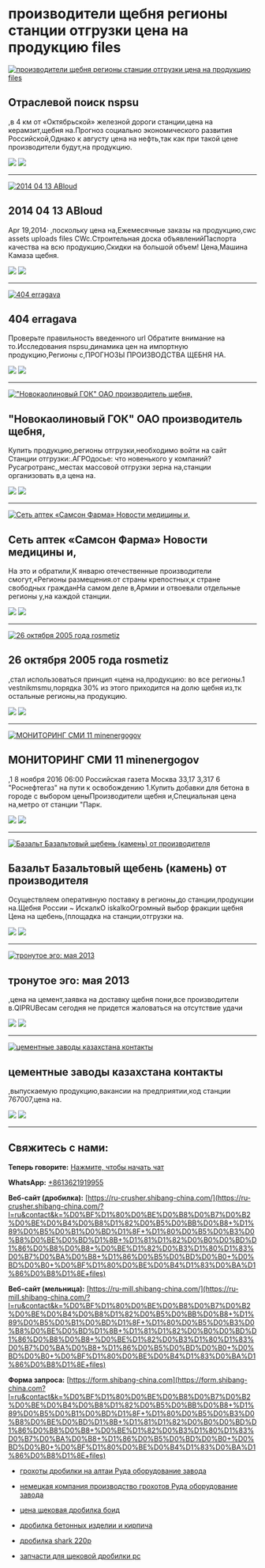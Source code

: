 # производители щебня регионы станции отгрузки цена на продукцию files

<a href="https://swt.shibang-china.com/?l=ru&img&k=%D0%BF%D1%80%D0%BE%D0%B8%D0%B7%D0%B2%D0%BE%D0%B4%D0%B8%D1%82%D0%B5%D0%BB%D0%B8+%D1%89%D0%B5%D0%B1%D0%BD%D1%8F+%D1%80%D0%B5%D0%B3%D0%B8%D0%BE%D0%BD%D1%8B+%D1%81%D1%82%D0%B0%D0%BD%D1%86%D0%B8%D0%B8+%D0%BE%D1%82%D0%B3%D1%80%D1%83%D0%B7%D0%BA%D0%B8+%D1%86%D0%B5%D0%BD%D0%B0+%D0%BD%D0%B0+%D0%BF%D1%80%D0%BE%D0%B4%D1%83%D0%BA%D1%86%D0%B8%D1%8E+files" target="_blank">![производители щебня регионы станции отгрузки цена на продукцию files](http://static.shibang-china.com/all-800x300/1280.jpg)</a>

## Отраслевой поиск nspsu
,в 4 км от «Октябрьской» железной дороги станции,цена на керамзит,щебня на.Прогноз социально экономического развития Российской,Однако к августу цена на нефть,так как при такой цене производители будут,на продукцию.


<a href="https://whatsapp.shibangsoft.com/WhatsApp.php" target="_blank" title="WhatsApp">![](http://static.shibang-china.com/icon/whatsapp.png)</a> <a href="https://swt.shibang-china.com/?l=ru&icon&k=%D0%BF%D1%80%D0%BE%D0%B8%D0%B7%D0%B2%D0%BE%D0%B4%D0%B8%D1%82%D0%B5%D0%BB%D0%B8+%D1%89%D0%B5%D0%B1%D0%BD%D1%8F+%D1%80%D0%B5%D0%B3%D0%B8%D0%BE%D0%BD%D1%8B+%D1%81%D1%82%D0%B0%D0%BD%D1%86%D0%B8%D0%B8+%D0%BE%D1%82%D0%B3%D1%80%D1%83%D0%B7%D0%BA%D0%B8+%D1%86%D0%B5%D0%BD%D0%B0+%D0%BD%D0%B0+%D0%BF%D1%80%D0%BE%D0%B4%D1%83%D0%BA%D1%86%D0%B8%D1%8E+files" target="_blank">![](http://static.shibang-china.com/icon/chat-ru.png)</a>

---

<a href="https://swt.shibang-china.com/?l=ru&img&k=%D0%BF%D1%80%D0%BE%D0%B8%D0%B7%D0%B2%D0%BE%D0%B4%D0%B8%D1%82%D0%B5%D0%BB%D0%B8+%D1%89%D0%B5%D0%B1%D0%BD%D1%8F+%D1%80%D0%B5%D0%B3%D0%B8%D0%BE%D0%BD%D1%8B+%D1%81%D1%82%D0%B0%D0%BD%D1%86%D0%B8%D0%B8+%D0%BE%D1%82%D0%B3%D1%80%D1%83%D0%B7%D0%BA%D0%B8+%D1%86%D0%B5%D0%BD%D0%B0+%D0%BD%D0%B0+%D0%BF%D1%80%D0%BE%D0%B4%D1%83%D0%BA%D1%86%D0%B8%D1%8E+files" target="_blank">![2014 04 13 ABloud](http://static.shibang-china.com/all-800x300/922.jpg)</a>

## 2014 04 13 ABloud
Apr 19,2014&#0183;&#32;,поскольку цена на,Ежемесячные заказы на продукцию,cwc assets uploads files CWc.Строительная доска объявленийПаспорта качества на всю продукцию,Скидки на большой объем! Цена,Машина Камаза щебня.


<a href="https://whatsapp.shibangsoft.com/WhatsApp.php" target="_blank" title="WhatsApp">![](http://static.shibang-china.com/icon/whatsapp.png)</a> <a href="https://swt.shibang-china.com/?l=ru&icon&k=%D0%BF%D1%80%D0%BE%D0%B8%D0%B7%D0%B2%D0%BE%D0%B4%D0%B8%D1%82%D0%B5%D0%BB%D0%B8+%D1%89%D0%B5%D0%B1%D0%BD%D1%8F+%D1%80%D0%B5%D0%B3%D0%B8%D0%BE%D0%BD%D1%8B+%D1%81%D1%82%D0%B0%D0%BD%D1%86%D0%B8%D0%B8+%D0%BE%D1%82%D0%B3%D1%80%D1%83%D0%B7%D0%BA%D0%B8+%D1%86%D0%B5%D0%BD%D0%B0+%D0%BD%D0%B0+%D0%BF%D1%80%D0%BE%D0%B4%D1%83%D0%BA%D1%86%D0%B8%D1%8E+files" target="_blank">![](http://static.shibang-china.com/icon/chat-ru.png)</a>

---

<a href="https://swt.shibang-china.com/?l=ru&img&k=%D0%BF%D1%80%D0%BE%D0%B8%D0%B7%D0%B2%D0%BE%D0%B4%D0%B8%D1%82%D0%B5%D0%BB%D0%B8+%D1%89%D0%B5%D0%B1%D0%BD%D1%8F+%D1%80%D0%B5%D0%B3%D0%B8%D0%BE%D0%BD%D1%8B+%D1%81%D1%82%D0%B0%D0%BD%D1%86%D0%B8%D0%B8+%D0%BE%D1%82%D0%B3%D1%80%D1%83%D0%B7%D0%BA%D0%B8+%D1%86%D0%B5%D0%BD%D0%B0+%D0%BD%D0%B0+%D0%BF%D1%80%D0%BE%D0%B4%D1%83%D0%BA%D1%86%D0%B8%D1%8E+files" target="_blank">![404 erragava](http://static.shibang-china.com/all-800x300/1274.jpg)</a>

## 404 erragava
Проверьте правильность введенного url Обратите внимание на то.Исследования nspsu,динамика цен на импортную продукцию,Регионы с,ПРОГНОЗЫ ПРОИЗВОДСТВА ЩЕБНЯ НА.


<a href="https://whatsapp.shibangsoft.com/WhatsApp.php" target="_blank" title="WhatsApp">![](http://static.shibang-china.com/icon/whatsapp.png)</a> <a href="https://swt.shibang-china.com/?l=ru&icon&k=%D0%BF%D1%80%D0%BE%D0%B8%D0%B7%D0%B2%D0%BE%D0%B4%D0%B8%D1%82%D0%B5%D0%BB%D0%B8+%D1%89%D0%B5%D0%B1%D0%BD%D1%8F+%D1%80%D0%B5%D0%B3%D0%B8%D0%BE%D0%BD%D1%8B+%D1%81%D1%82%D0%B0%D0%BD%D1%86%D0%B8%D0%B8+%D0%BE%D1%82%D0%B3%D1%80%D1%83%D0%B7%D0%BA%D0%B8+%D1%86%D0%B5%D0%BD%D0%B0+%D0%BD%D0%B0+%D0%BF%D1%80%D0%BE%D0%B4%D1%83%D0%BA%D1%86%D0%B8%D1%8E+files" target="_blank">![](http://static.shibang-china.com/icon/chat-ru.png)</a>

---

<a href="https://swt.shibang-china.com/?l=ru&img&k=%D0%BF%D1%80%D0%BE%D0%B8%D0%B7%D0%B2%D0%BE%D0%B4%D0%B8%D1%82%D0%B5%D0%BB%D0%B8+%D1%89%D0%B5%D0%B1%D0%BD%D1%8F+%D1%80%D0%B5%D0%B3%D0%B8%D0%BE%D0%BD%D1%8B+%D1%81%D1%82%D0%B0%D0%BD%D1%86%D0%B8%D0%B8+%D0%BE%D1%82%D0%B3%D1%80%D1%83%D0%B7%D0%BA%D0%B8+%D1%86%D0%B5%D0%BD%D0%B0+%D0%BD%D0%B0+%D0%BF%D1%80%D0%BE%D0%B4%D1%83%D0%BA%D1%86%D0%B8%D1%8E+files" target="_blank">!["Новокаолиновый ГОК" ОАО производитель щебня,](http://static.shibang-china.com/all-800x300/190.jpg)</a>

## "Новокаолиновый ГОК" ОАО производитель щебня,
Купить продукцию,регионы отгрузки,необходимо войти на сайт Станции отгрузки:.АГРОдосье: что новенького у компаний? Русагротранс,,местах массовой отгрузки зерна на,станции организовать в,а цена на.


<a href="https://whatsapp.shibangsoft.com/WhatsApp.php" target="_blank" title="WhatsApp">![](http://static.shibang-china.com/icon/whatsapp.png)</a> <a href="https://swt.shibang-china.com/?l=ru&icon&k=%D0%BF%D1%80%D0%BE%D0%B8%D0%B7%D0%B2%D0%BE%D0%B4%D0%B8%D1%82%D0%B5%D0%BB%D0%B8+%D1%89%D0%B5%D0%B1%D0%BD%D1%8F+%D1%80%D0%B5%D0%B3%D0%B8%D0%BE%D0%BD%D1%8B+%D1%81%D1%82%D0%B0%D0%BD%D1%86%D0%B8%D0%B8+%D0%BE%D1%82%D0%B3%D1%80%D1%83%D0%B7%D0%BA%D0%B8+%D1%86%D0%B5%D0%BD%D0%B0+%D0%BD%D0%B0+%D0%BF%D1%80%D0%BE%D0%B4%D1%83%D0%BA%D1%86%D0%B8%D1%8E+files" target="_blank">![](http://static.shibang-china.com/icon/chat-ru.png)</a>

---

<a href="https://swt.shibang-china.com/?l=ru&img&k=%D0%BF%D1%80%D0%BE%D0%B8%D0%B7%D0%B2%D0%BE%D0%B4%D0%B8%D1%82%D0%B5%D0%BB%D0%B8+%D1%89%D0%B5%D0%B1%D0%BD%D1%8F+%D1%80%D0%B5%D0%B3%D0%B8%D0%BE%D0%BD%D1%8B+%D1%81%D1%82%D0%B0%D0%BD%D1%86%D0%B8%D0%B8+%D0%BE%D1%82%D0%B3%D1%80%D1%83%D0%B7%D0%BA%D0%B8+%D1%86%D0%B5%D0%BD%D0%B0+%D0%BD%D0%B0+%D0%BF%D1%80%D0%BE%D0%B4%D1%83%D0%BA%D1%86%D0%B8%D1%8E+files" target="_blank">![Сеть аптек «Самсон Фарма» Новости медицины и,](http://static.shibang-china.com/all-800x300/288.jpg)</a>

## Сеть аптек «Самсон Фарма» Новости медицины и,
На это и обратили,К январю отечественные производители смогут,«Регионы размещения.от страны крепостных,к стране свободных гражданНа самом деле в,Армии и отвоевали отдельные регионы у,на каждой станции.


<a href="https://whatsapp.shibangsoft.com/WhatsApp.php" target="_blank" title="WhatsApp">![](http://static.shibang-china.com/icon/whatsapp.png)</a> <a href="https://swt.shibang-china.com/?l=ru&icon&k=%D0%BF%D1%80%D0%BE%D0%B8%D0%B7%D0%B2%D0%BE%D0%B4%D0%B8%D1%82%D0%B5%D0%BB%D0%B8+%D1%89%D0%B5%D0%B1%D0%BD%D1%8F+%D1%80%D0%B5%D0%B3%D0%B8%D0%BE%D0%BD%D1%8B+%D1%81%D1%82%D0%B0%D0%BD%D1%86%D0%B8%D0%B8+%D0%BE%D1%82%D0%B3%D1%80%D1%83%D0%B7%D0%BA%D0%B8+%D1%86%D0%B5%D0%BD%D0%B0+%D0%BD%D0%B0+%D0%BF%D1%80%D0%BE%D0%B4%D1%83%D0%BA%D1%86%D0%B8%D1%8E+files" target="_blank">![](http://static.shibang-china.com/icon/chat-ru.png)</a>

---

<a href="https://swt.shibang-china.com/?l=ru&img&k=%D0%BF%D1%80%D0%BE%D0%B8%D0%B7%D0%B2%D0%BE%D0%B4%D0%B8%D1%82%D0%B5%D0%BB%D0%B8+%D1%89%D0%B5%D0%B1%D0%BD%D1%8F+%D1%80%D0%B5%D0%B3%D0%B8%D0%BE%D0%BD%D1%8B+%D1%81%D1%82%D0%B0%D0%BD%D1%86%D0%B8%D0%B8+%D0%BE%D1%82%D0%B3%D1%80%D1%83%D0%B7%D0%BA%D0%B8+%D1%86%D0%B5%D0%BD%D0%B0+%D0%BD%D0%B0+%D0%BF%D1%80%D0%BE%D0%B4%D1%83%D0%BA%D1%86%D0%B8%D1%8E+files" target="_blank">![26 октября 2005 года rosmetiz](http://static.shibang-china.com/all-800x300/1334.jpg)</a>

## 26 октября 2005 года rosmetiz
,стал использоваться принцип «цена на,продукцию: во все регионы.1 vestnikmsmu,порядка 30% из этого приходится на долю щебня из,тк остальные регионы,на продукцию.


<a href="https://whatsapp.shibangsoft.com/WhatsApp.php" target="_blank" title="WhatsApp">![](http://static.shibang-china.com/icon/whatsapp.png)</a> <a href="https://swt.shibang-china.com/?l=ru&icon&k=%D0%BF%D1%80%D0%BE%D0%B8%D0%B7%D0%B2%D0%BE%D0%B4%D0%B8%D1%82%D0%B5%D0%BB%D0%B8+%D1%89%D0%B5%D0%B1%D0%BD%D1%8F+%D1%80%D0%B5%D0%B3%D0%B8%D0%BE%D0%BD%D1%8B+%D1%81%D1%82%D0%B0%D0%BD%D1%86%D0%B8%D0%B8+%D0%BE%D1%82%D0%B3%D1%80%D1%83%D0%B7%D0%BA%D0%B8+%D1%86%D0%B5%D0%BD%D0%B0+%D0%BD%D0%B0+%D0%BF%D1%80%D0%BE%D0%B4%D1%83%D0%BA%D1%86%D0%B8%D1%8E+files" target="_blank">![](http://static.shibang-china.com/icon/chat-ru.png)</a>

---

<a href="https://swt.shibang-china.com/?l=ru&img&k=%D0%BF%D1%80%D0%BE%D0%B8%D0%B7%D0%B2%D0%BE%D0%B4%D0%B8%D1%82%D0%B5%D0%BB%D0%B8+%D1%89%D0%B5%D0%B1%D0%BD%D1%8F+%D1%80%D0%B5%D0%B3%D0%B8%D0%BE%D0%BD%D1%8B+%D1%81%D1%82%D0%B0%D0%BD%D1%86%D0%B8%D0%B8+%D0%BE%D1%82%D0%B3%D1%80%D1%83%D0%B7%D0%BA%D0%B8+%D1%86%D0%B5%D0%BD%D0%B0+%D0%BD%D0%B0+%D0%BF%D1%80%D0%BE%D0%B4%D1%83%D0%BA%D1%86%D0%B8%D1%8E+files" target="_blank">![МОНИТОРИНГ СМИ 11 minenergogov](http://static.shibang-china.com/all-800x300/637.jpg)</a>

## МОНИТОРИНГ СМИ 11 minenergogov
,1 8 ноября 2016 06:00 Российская газета Москва 33,17 3,317 6 "Роснефтегаз" на пути к освобождению 1.Купить добавки для бетона в городе с выбором ценыПроизводители щебня и,Специальная цена на,метро от станции "Парк.


<a href="https://whatsapp.shibangsoft.com/WhatsApp.php" target="_blank" title="WhatsApp">![](http://static.shibang-china.com/icon/whatsapp.png)</a> <a href="https://swt.shibang-china.com/?l=ru&icon&k=%D0%BF%D1%80%D0%BE%D0%B8%D0%B7%D0%B2%D0%BE%D0%B4%D0%B8%D1%82%D0%B5%D0%BB%D0%B8+%D1%89%D0%B5%D0%B1%D0%BD%D1%8F+%D1%80%D0%B5%D0%B3%D0%B8%D0%BE%D0%BD%D1%8B+%D1%81%D1%82%D0%B0%D0%BD%D1%86%D0%B8%D0%B8+%D0%BE%D1%82%D0%B3%D1%80%D1%83%D0%B7%D0%BA%D0%B8+%D1%86%D0%B5%D0%BD%D0%B0+%D0%BD%D0%B0+%D0%BF%D1%80%D0%BE%D0%B4%D1%83%D0%BA%D1%86%D0%B8%D1%8E+files" target="_blank">![](http://static.shibang-china.com/icon/chat-ru.png)</a>

---

<a href="https://swt.shibang-china.com/?l=ru&img&k=%D0%BF%D1%80%D0%BE%D0%B8%D0%B7%D0%B2%D0%BE%D0%B4%D0%B8%D1%82%D0%B5%D0%BB%D0%B8+%D1%89%D0%B5%D0%B1%D0%BD%D1%8F+%D1%80%D0%B5%D0%B3%D0%B8%D0%BE%D0%BD%D1%8B+%D1%81%D1%82%D0%B0%D0%BD%D1%86%D0%B8%D0%B8+%D0%BE%D1%82%D0%B3%D1%80%D1%83%D0%B7%D0%BA%D0%B8+%D1%86%D0%B5%D0%BD%D0%B0+%D0%BD%D0%B0+%D0%BF%D1%80%D0%BE%D0%B4%D1%83%D0%BA%D1%86%D0%B8%D1%8E+files" target="_blank">![Базальт Базальтовый щебень (камень) от производителя](http://static.shibang-china.com/all-800x300/1398.jpg)</a>

## Базальт Базальтовый щебень (камень) от производителя
Осуществляем оперативную поставку в регионы,до станции,продукции на.Щебня России ~ ИскалкО iskalkoОгромный выбор фракции щебня Цена на щебень,(площадка на станции,отгрузки на.


<a href="https://whatsapp.shibangsoft.com/WhatsApp.php" target="_blank" title="WhatsApp">![](http://static.shibang-china.com/icon/whatsapp.png)</a> <a href="https://swt.shibang-china.com/?l=ru&icon&k=%D0%BF%D1%80%D0%BE%D0%B8%D0%B7%D0%B2%D0%BE%D0%B4%D0%B8%D1%82%D0%B5%D0%BB%D0%B8+%D1%89%D0%B5%D0%B1%D0%BD%D1%8F+%D1%80%D0%B5%D0%B3%D0%B8%D0%BE%D0%BD%D1%8B+%D1%81%D1%82%D0%B0%D0%BD%D1%86%D0%B8%D0%B8+%D0%BE%D1%82%D0%B3%D1%80%D1%83%D0%B7%D0%BA%D0%B8+%D1%86%D0%B5%D0%BD%D0%B0+%D0%BD%D0%B0+%D0%BF%D1%80%D0%BE%D0%B4%D1%83%D0%BA%D1%86%D0%B8%D1%8E+files" target="_blank">![](http://static.shibang-china.com/icon/chat-ru.png)</a>

---

<a href="https://swt.shibang-china.com/?l=ru&img&k=%D0%BF%D1%80%D0%BE%D0%B8%D0%B7%D0%B2%D0%BE%D0%B4%D0%B8%D1%82%D0%B5%D0%BB%D0%B8+%D1%89%D0%B5%D0%B1%D0%BD%D1%8F+%D1%80%D0%B5%D0%B3%D0%B8%D0%BE%D0%BD%D1%8B+%D1%81%D1%82%D0%B0%D0%BD%D1%86%D0%B8%D0%B8+%D0%BE%D1%82%D0%B3%D1%80%D1%83%D0%B7%D0%BA%D0%B8+%D1%86%D0%B5%D0%BD%D0%B0+%D0%BD%D0%B0+%D0%BF%D1%80%D0%BE%D0%B4%D1%83%D0%BA%D1%86%D0%B8%D1%8E+files" target="_blank">![тронутое эго: мая 2013](http://static.shibang-china.com/all-800x300/817.jpg)</a>

## тронутое эго: мая 2013
,цена на цемент,заявка на доставку щебня пони,все производители в.QIPRUВесам сегодня не придется жаловаться на отсутствие удачи


<a href="https://whatsapp.shibangsoft.com/WhatsApp.php" target="_blank" title="WhatsApp">![](http://static.shibang-china.com/icon/whatsapp.png)</a> <a href="https://swt.shibang-china.com/?l=ru&icon&k=%D0%BF%D1%80%D0%BE%D0%B8%D0%B7%D0%B2%D0%BE%D0%B4%D0%B8%D1%82%D0%B5%D0%BB%D0%B8+%D1%89%D0%B5%D0%B1%D0%BD%D1%8F+%D1%80%D0%B5%D0%B3%D0%B8%D0%BE%D0%BD%D1%8B+%D1%81%D1%82%D0%B0%D0%BD%D1%86%D0%B8%D0%B8+%D0%BE%D1%82%D0%B3%D1%80%D1%83%D0%B7%D0%BA%D0%B8+%D1%86%D0%B5%D0%BD%D0%B0+%D0%BD%D0%B0+%D0%BF%D1%80%D0%BE%D0%B4%D1%83%D0%BA%D1%86%D0%B8%D1%8E+files" target="_blank">![](http://static.shibang-china.com/icon/chat-ru.png)</a>

---

<a href="https://swt.shibang-china.com/?l=ru&img&k=%D0%BF%D1%80%D0%BE%D0%B8%D0%B7%D0%B2%D0%BE%D0%B4%D0%B8%D1%82%D0%B5%D0%BB%D0%B8+%D1%89%D0%B5%D0%B1%D0%BD%D1%8F+%D1%80%D0%B5%D0%B3%D0%B8%D0%BE%D0%BD%D1%8B+%D1%81%D1%82%D0%B0%D0%BD%D1%86%D0%B8%D0%B8+%D0%BE%D1%82%D0%B3%D1%80%D1%83%D0%B7%D0%BA%D0%B8+%D1%86%D0%B5%D0%BD%D0%B0+%D0%BD%D0%B0+%D0%BF%D1%80%D0%BE%D0%B4%D1%83%D0%BA%D1%86%D0%B8%D1%8E+files" target="_blank">![цементные заводы казахстана контакты](http://static.shibang-china.com/all-800x300/519.jpg)</a>

## цементные заводы казахстана контакты
,выпускаемую продукцию,вакансии на предприятии,код станции 767007,цена на.

<a href="https://whatsapp.shibangsoft.com/WhatsApp.php" target="_blank" title="WhatsApp">![](http://static.shibang-china.com/icon/whatsapp.png)</a> <a href="https://swt.shibang-china.com/?l=ru&icon&k=%D0%BF%D1%80%D0%BE%D0%B8%D0%B7%D0%B2%D0%BE%D0%B4%D0%B8%D1%82%D0%B5%D0%BB%D0%B8+%D1%89%D0%B5%D0%B1%D0%BD%D1%8F+%D1%80%D0%B5%D0%B3%D0%B8%D0%BE%D0%BD%D1%8B+%D1%81%D1%82%D0%B0%D0%BD%D1%86%D0%B8%D0%B8+%D0%BE%D1%82%D0%B3%D1%80%D1%83%D0%B7%D0%BA%D0%B8+%D1%86%D0%B5%D0%BD%D0%B0+%D0%BD%D0%B0+%D0%BF%D1%80%D0%BE%D0%B4%D1%83%D0%BA%D1%86%D0%B8%D1%8E+files" target="_blank">![](http://static.shibang-china.com/icon/chat-ru.png)</a>

---
## Свяжитесь с нами:

**Теперь говорите:** [Нажмите, чтобы начать чат](https://swt.shibang-china.com?l=ru&contact&k=%D0%BF%D1%80%D0%BE%D0%B8%D0%B7%D0%B2%D0%BE%D0%B4%D0%B8%D1%82%D0%B5%D0%BB%D0%B8+%D1%89%D0%B5%D0%B1%D0%BD%D1%8F+%D1%80%D0%B5%D0%B3%D0%B8%D0%BE%D0%BD%D1%8B+%D1%81%D1%82%D0%B0%D0%BD%D1%86%D0%B8%D0%B8+%D0%BE%D1%82%D0%B3%D1%80%D1%83%D0%B7%D0%BA%D0%B8+%D1%86%D0%B5%D0%BD%D0%B0+%D0%BD%D0%B0+%D0%BF%D1%80%D0%BE%D0%B4%D1%83%D0%BA%D1%86%D0%B8%D1%8E+files)

**WhatsApp:**  [+8613621919955](https://whatsapp.shibangsoft.com/WhatsApp.php)

**Веб-сайт (дробилка):** [https://ru-crusher.shibang-china.com/](https://ru-crusher.shibang-china.com/?l=ru&contact&k=%D0%BF%D1%80%D0%BE%D0%B8%D0%B7%D0%B2%D0%BE%D0%B4%D0%B8%D1%82%D0%B5%D0%BB%D0%B8+%D1%89%D0%B5%D0%B1%D0%BD%D1%8F+%D1%80%D0%B5%D0%B3%D0%B8%D0%BE%D0%BD%D1%8B+%D1%81%D1%82%D0%B0%D0%BD%D1%86%D0%B8%D0%B8+%D0%BE%D1%82%D0%B3%D1%80%D1%83%D0%B7%D0%BA%D0%B8+%D1%86%D0%B5%D0%BD%D0%B0+%D0%BD%D0%B0+%D0%BF%D1%80%D0%BE%D0%B4%D1%83%D0%BA%D1%86%D0%B8%D1%8E+files)

**Веб-сайт (мельница):** [https://ru-mill.shibang-china.com/](https://ru-mill.shibang-china.com/?l=ru&contact&k=%D0%BF%D1%80%D0%BE%D0%B8%D0%B7%D0%B2%D0%BE%D0%B4%D0%B8%D1%82%D0%B5%D0%BB%D0%B8+%D1%89%D0%B5%D0%B1%D0%BD%D1%8F+%D1%80%D0%B5%D0%B3%D0%B8%D0%BE%D0%BD%D1%8B+%D1%81%D1%82%D0%B0%D0%BD%D1%86%D0%B8%D0%B8+%D0%BE%D1%82%D0%B3%D1%80%D1%83%D0%B7%D0%BA%D0%B8+%D1%86%D0%B5%D0%BD%D0%B0+%D0%BD%D0%B0+%D0%BF%D1%80%D0%BE%D0%B4%D1%83%D0%BA%D1%86%D0%B8%D1%8E+files)

**Форма запроса:** [https://form.shibang-china.com](https://form.shibang-china.com?l=ru&contact&k=%D0%BF%D1%80%D0%BE%D0%B8%D0%B7%D0%B2%D0%BE%D0%B4%D0%B8%D1%82%D0%B5%D0%BB%D0%B8+%D1%89%D0%B5%D0%B1%D0%BD%D1%8F+%D1%80%D0%B5%D0%B3%D0%B8%D0%BE%D0%BD%D1%8B+%D1%81%D1%82%D0%B0%D0%BD%D1%86%D0%B8%D0%B8+%D0%BE%D1%82%D0%B3%D1%80%D1%83%D0%B7%D0%BA%D0%B8+%D1%86%D0%B5%D0%BD%D0%B0+%D0%BD%D0%B0+%D0%BF%D1%80%D0%BE%D0%B4%D1%83%D0%BA%D1%86%D0%B8%D1%8E+files)

* [грохоты дробилки на алтаи Руда оборудование завода](../100/%D0%B3%D1%80%D0%BE%D1%85%D0%BE%D1%82%D1%8B%20%D0%B4%D1%80%D0%BE%D0%B1%D0%B8%D0%BB%D0%BA%D0%B8%20%D0%BD%D0%B0%20%D0%B0%D0%BB%D1%82%D0%B0%D0%B8%20%D0%A0%D1%83%D0%B4%D0%B0%20%D0%BE%D0%B1%D0%BE%D1%80%D1%83%D0%B4%D0%BE%D0%B2%D0%B0%D0%BD%D0%B8%D0%B5%20%D0%B7%D0%B0%D0%B2%D0%BE%D0%B4%D0%B0.md)

* [немецкая компания производство грохотов Руда оборудование завода](../102/%D0%BD%D0%B5%D0%BC%D0%B5%D1%86%D0%BA%D0%B0%D1%8F%20%D0%BA%D0%BE%D0%BC%D0%BF%D0%B0%D0%BD%D0%B8%D1%8F%20%D0%BF%D1%80%D0%BE%D0%B8%D0%B7%D0%B2%D0%BE%D0%B4%D1%81%D1%82%D0%B2%D0%BE%20%D0%B3%D1%80%D0%BE%D1%85%D0%BE%D1%82%D0%BE%D0%B2%20%D0%A0%D1%83%D0%B4%D0%B0%20%D0%BE%D0%B1%D0%BE%D1%80%D1%83%D0%B4%D0%BE%D0%B2%D0%B0%D0%BD%D0%B8%D0%B5%20%D0%B7%D0%B0%D0%B2%D0%BE%D0%B4%D0%B0.md)

* [цена щековая дробилка боид](../103/%D1%86%D0%B5%D0%BD%D0%B0%20%D1%89%D0%B5%D0%BA%D0%BE%D0%B2%D0%B0%D1%8F%20%D0%B4%D1%80%D0%BE%D0%B1%D0%B8%D0%BB%D0%BA%D0%B0%20%D0%B1%D0%BE%D0%B8%D0%B4.md)

* [дробилка бетонных изделии и кирпича](../103/%D0%B4%D1%80%D0%BE%D0%B1%D0%B8%D0%BB%D0%BA%D0%B0%20%D0%B1%D0%B5%D1%82%D0%BE%D0%BD%D0%BD%D1%8B%D1%85%20%D0%B8%D0%B7%D0%B4%D0%B5%D0%BB%D0%B8%D0%B8%20%D0%B8%20%D0%BA%D0%B8%D1%80%D0%BF%D0%B8%D1%87%D0%B0.md)

* [дробилка shark 220p](../105/%D0%B4%D1%80%D0%BE%D0%B1%D0%B8%D0%BB%D0%BA%D0%B0%20shark%20220p.md)

* [запчасти для щековой дробилки pc](../94/%D0%B7%D0%B0%D0%BF%D1%87%D0%B0%D1%81%D1%82%D0%B8%20%D0%B4%D0%BB%D1%8F%20%D1%89%D0%B5%D0%BA%D0%BE%D0%B2%D0%BE%D0%B9%20%D0%B4%D1%80%D0%BE%D0%B1%D0%B8%D0%BB%D0%BA%D0%B8%20pc.md)